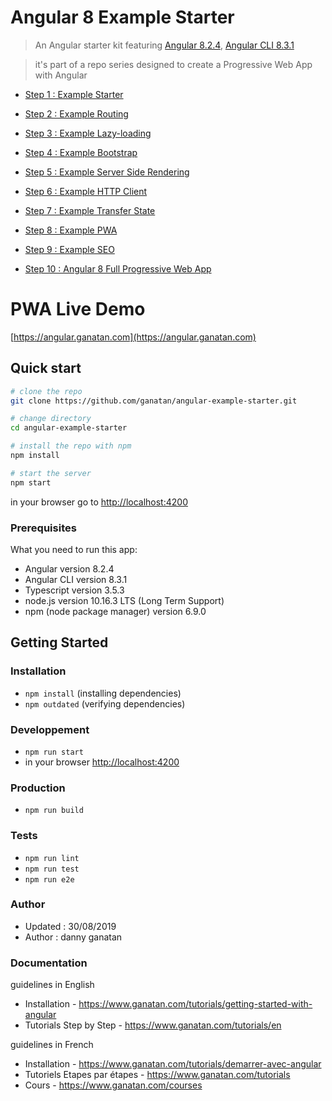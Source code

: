 # Angular 8 Example Starter

> An Angular starter kit featuring [Angular 8.2.4](https://angular.io), [Angular CLI 8.3.1](https://cli.angular.io/)

> it's part of a repo series designed to create a Progressive Web App with Angular

* [Step 1 : Example Starter](https://github.com/ganatan/angular-example-starter)
* [Step 2 : Example Routing](https://github.com/ganatan/angular-example-routing)
* [Step 3 : Example Lazy-loading](https://github.com/ganatan/angular-example-lazy-loading)
* [Step 4 : Example Bootstrap](https://github.com/ganatan/angular-example-bootstrap)
* [Step 5 : Example Server Side Rendering](https://github.com/ganatan/angular-example-ssr)
* [Step 6 : Example HTTP Client](https://github.com/ganatan/angular-example-httpclient)
* [Step 7 : Example Transfer State](https://github.com/ganatan/angular-example-transferstate)
* [Step 8 : Example PWA](https://github.com/ganatan/angular-example-pwa)
* [Step 9 : Example SEO](https://github.com/ganatan/angular-example-seo)

* [Step 10 : Angular 8 Full Progressive Web App](https://github.com/ganatan/angular8-pwa)

# PWA Live Demo
[https://angular.ganatan.com](https://angular.ganatan.com)


## Quick start

```bash
# clone the repo
git clone https://github.com/ganatan/angular-example-starter.git

# change directory
cd angular-example-starter

# install the repo with npm
npm install

# start the server
npm start

```
in your browser go to [http://localhost:4200](http://localhost:4200) 

### Prerequisites
What you need to run this app:
* Angular version 8.2.4
* Angular CLI version 8.3.1
* Typescript version 3.5.3
* node.js version 10.16.3 LTS (Long Term Support)
* npm (node package manager) version 6.9.0

## Getting Started


### Installation
* `npm install` (installing dependencies)
* `npm outdated` (verifying dependencies)

### Developpement
* `npm run start`
* in your browser [http://localhost:4200](http://localhost:4200) 

### Production 
* `npm run build`

### Tests
* `npm run lint`
* `npm run test`
* `npm run e2e`

### Author
* Updated : 30/08/2019
* Author  : danny ganatan

### Documentation

guidelines in English
-  Installation - https://www.ganatan.com/tutorials/getting-started-with-angular
-  Tutorials Step by Step - https://www.ganatan.com/tutorials/en

guidelines in French
- Installation - https://www.ganatan.com/tutorials/demarrer-avec-angular
- Tutoriels Etapes par étapes - https://www.ganatan.com/tutorials
- Cours - https://www.ganatan.com/courses
